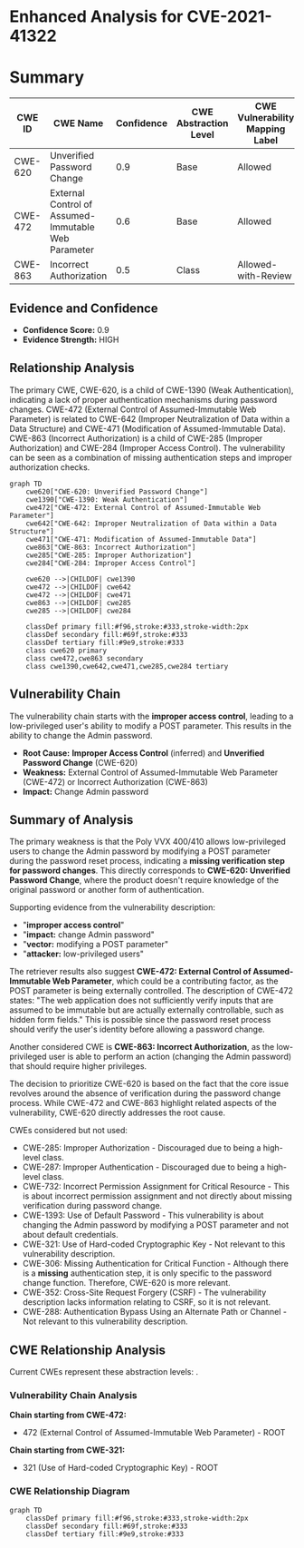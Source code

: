 # Enhanced Analysis for CVE-2021-41322

# Summary
| CWE ID | CWE Name | Confidence | CWE Abstraction Level | CWE Vulnerability Mapping Label | CWE-Vulnerability Mapping Notes |
|---|---|---|---|---|---|
| CWE-620 | Unverified Password Change | 0.9 | Base | Allowed | Primary CWE |
| CWE-472 | External Control of Assumed-Immutable Web Parameter | 0.6 | Base | Allowed | Secondary Candidate |
| CWE-863 | Incorrect Authorization | 0.5 | Class | Allowed-with-Review | Secondary Candidate |

## Evidence and Confidence

*   **Confidence Score:** 0.9
*   **Evidence Strength:** HIGH

## Relationship Analysis
The primary CWE, CWE-620, is a child of CWE-1390 (Weak Authentication), indicating a lack of proper authentication mechanisms during password changes. CWE-472 (External Control of Assumed-Immutable Web Parameter) is related to CWE-642 (Improper Neutralization of Data within a Data Structure) and CWE-471 (Modification of Assumed-Immutable Data). CWE-863 (Incorrect Authorization) is a child of CWE-285 (Improper Authorization) and CWE-284 (Improper Access Control). The vulnerability can be seen as a combination of missing authentication steps and improper authorization checks.

```mermaid
graph TD
    cwe620["CWE-620: Unverified Password Change"]
    cwe1390["CWE-1390: Weak Authentication"]
    cwe472["CWE-472: External Control of Assumed-Immutable Web Parameter"]
    cwe642["CWE-642: Improper Neutralization of Data within a Data Structure"]
    cwe471["CWE-471: Modification of Assumed-Immutable Data"]
    cwe863["CWE-863: Incorrect Authorization"]
    cwe285["CWE-285: Improper Authorization"]
    cwe284["CWE-284: Improper Access Control"]
    
    cwe620 -->|CHILDOF| cwe1390
    cwe472 -->|CHILDOF| cwe642
    cwe472 -->|CHILDOF| cwe471
    cwe863 -->|CHILDOF| cwe285
    cwe285 -->|CHILDOF| cwe284

    classDef primary fill:#f96,stroke:#333,stroke-width:2px
    classDef secondary fill:#69f,stroke:#333
    classDef tertiary fill:#9e9,stroke:#333
    class cwe620 primary
    class cwe472,cwe863 secondary
    class cwe1390,cwe642,cwe471,cwe285,cwe284 tertiary
```

## Vulnerability Chain
The vulnerability chain starts with the **improper access control**, leading to a low-privileged user's ability to modify a POST parameter. This results in the ability to change the Admin password.
- **Root Cause:** **Improper Access Control** (inferred) and **Unverified Password Change** (CWE-620)
- **Weakness:** External Control of Assumed-Immutable Web Parameter (CWE-472) or Incorrect Authorization (CWE-863)
- **Impact:** Change Admin password

## Summary of Analysis
The primary weakness is that the Poly VVX 400/410 allows low-privileged users to change the Admin password by modifying a POST parameter during the password reset process, indicating a **missing verification step for password changes**. This directly corresponds to **CWE-620: Unverified Password Change**, where the product doesn't require knowledge of the original password or another form of authentication.

Supporting evidence from the vulnerability description:
- "**improper access control**"
- "**impact:** change Admin password"
- "**vector:** modifying a POST parameter"
- "**attacker:** low-privileged users"

The retriever results also suggest **CWE-472: External Control of Assumed-Immutable Web Parameter**, which could be a contributing factor, as the POST parameter is being externally controlled. The description of CWE-472 states: "The web application does not sufficiently verify inputs that are assumed to be immutable but are actually externally controllable, such as hidden form fields." This is possible since the password reset process should verify the user's identity before allowing a password change.

Another considered CWE is **CWE-863: Incorrect Authorization**, as the low-privileged user is able to perform an action (changing the Admin password) that should require higher privileges.

The decision to prioritize CWE-620 is based on the fact that the core issue revolves around the absence of verification during the password change process. While CWE-472 and CWE-863 highlight related aspects of the vulnerability, CWE-620 directly addresses the root cause.

CWEs considered but not used:
- CWE-285: Improper Authorization - Discouraged due to being a high-level class.
- CWE-287: Improper Authentication - Discouraged due to being a high-level class.
- CWE-732: Incorrect Permission Assignment for Critical Resource - This is about incorrect permission assignment and not directly about missing verification during password change.
- CWE-1393: Use of Default Password - This vulnerability is about changing the Admin password by modifying a POST parameter and not about default credentials.
- CWE-321: Use of Hard-coded Cryptographic Key - Not relevant to this vulnerability description.
- CWE-306: Missing Authentication for Critical Function - Although there is a **missing** authentication step, it is only specific to the password change function. Therefore, CWE-620 is more relevant.
- CWE-352: Cross-Site Request Forgery (CSRF) - The vulnerability description lacks information relating to CSRF, so it is not relevant.
- CWE-288: Authentication Bypass Using an Alternate Path or Channel - Not relevant to this vulnerability description.


## CWE Relationship Analysis

Current CWEs represent these abstraction levels: .


### Vulnerability Chain Analysis

**Chain starting from CWE-472:**
- 472 (External Control of Assumed-Immutable Web Parameter) - ROOT


**Chain starting from CWE-321:**
- 321 (Use of Hard-coded Cryptographic Key) - ROOT



### CWE Relationship Diagram

```mermaid
graph TD
    classDef primary fill:#f96,stroke:#333,stroke-width:2px
    classDef secondary fill:#69f,stroke:#333
    classDef tertiary fill:#9e9,stroke:#333
```